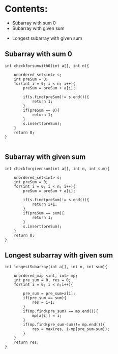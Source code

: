 # Contents:

- Subarray with sum 0
- Subarray with given sum
* Longest subarray with given sum

## Subarray with sum 0

```
int checkforsumwith0(int a[], int n){

    unordered_set<int> s;
    int preSum = 0;
    for(int i = 0; i < n; i++){
        preSum = preSum + a[i];

        if(s.find(preSum)!= s.end()){
            return 1;
        }
        if(preSum == 0){
            return 1;
        }
        s.insert(preSum);
    }
    return 0;
}


```

## Subarray with given sum

```
int checkforgivensum(int a[], int n, int sum){

    unordered_set<int> s;
    int preSum = 0;
    for(int i = 0; i < n; i++){
        preSum = preSum + a[i];

        if(s.find(preSum)!= s.end()){
            return i+1;
        }
        if(preSum == sum){
            return 1;
        }
        s.insert(preSum);
    }
    return 0;
}

```

## Longest subarray with given sum
```
int longestSubarray(int a[], int n, int sum){
    
    unordered_map <int, int> mp;
    int pre_sum = 0, res = 0;
    for(int i = 0; i < n;i++){
        
        pre_sum = pre_sum+a[i];
        if(pre_sum == sum){
            res = i+1;
        }
        if(mp.find(pre_sum) == mp.end()){
            mp[a[i]] = i;
        }
        if(mp.find(pre_sum-sum)!= mp.end()){
            res = max(res, i-mp[pre_sum-sum]);
        }
    }
    return res;
}
```
